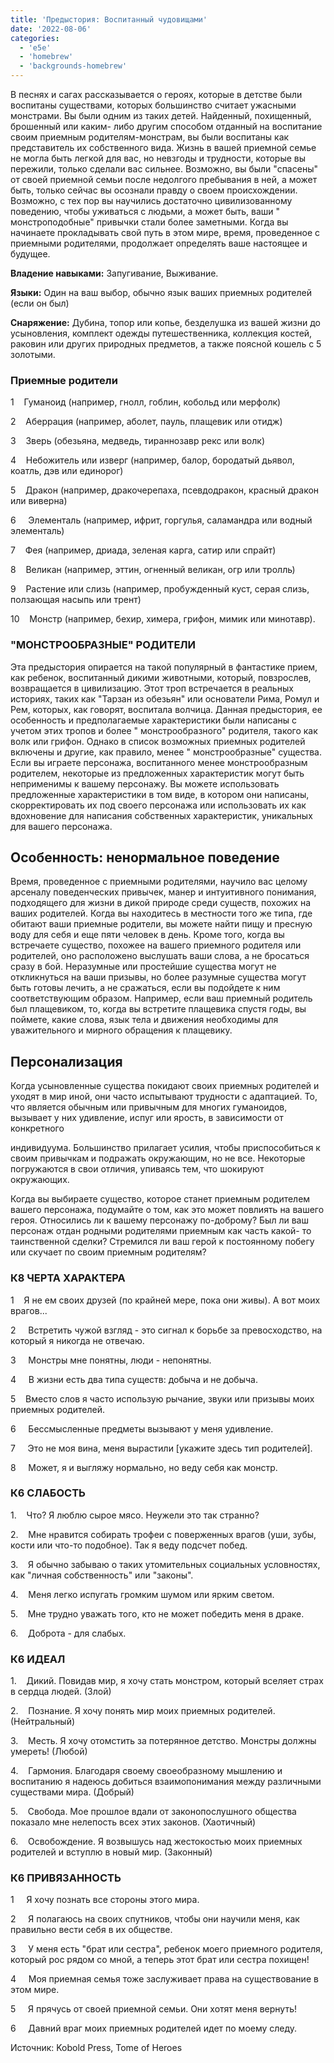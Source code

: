 ```yaml
---
title: 'Предыстория: Воспитанный чудовищами'
date: '2022-08-06'
categories:
  - 'e5e'
  - 'homebrew'
  - 'backgrounds-homebrew'
---
```


В песнях и сагах рассказывается о героях, которые в детстве были воспитаны существами, которых большинство считает ужасными монстрами. Вы были одним из таких детей. Найденный, похищенный, брошенный или каким- либо другим способом отданный на воспитание своим приемным родителям-монстрам, вы были воспитаны как представитель их собственного вида. Жизнь в вашей приемной семье не могла быть легкой для вас, но невзгоды и трудности, которые вы пережили, только сделали вас сильнее. Возможно, вы были "спасены" от своей приемной семьи после недолгого пребывания в ней, а может быть, только сейчас вы осознали правду о своем происхождении. Возможно, с тех пор вы научились достаточно цивилизованному поведению, чтобы уживаться с людьми, а может быть, ваши " монстроподобные" привычки стали более заметными. Когда вы начинаете прокладывать свой путь в этом мире, время, проведенное с приемными родителями, продолжает определять ваше настоящее и будущее.

**Владение навыками:** Запугивание, Выживание.

**Языки:** Один на ваш выбор, обычно язык ваших приемных родителей (если он был)

**Снаряжение:** Дубина, топор или копье, безделушка из вашей жизни до усыновления, комплект одежды путешественника, коллекция костей, раковин или других природных предметов, а также поясной кошель с 5 золотыми.

### Приемные родители

1    Гуманоид (например, гнолл, гоблин, кобольд или мерфолк)

2    Аберрация (например, аболет, пауль, плащевик или отидж)

3    Зверь (обезьяна, медведь, тираннозавр рекс или волк)

4    Небожитель или изверг (например, балор, бородатый дьявол, коатль, дэв или единорог)

5    Дракон (например, дракочерепаха, псевдодракон, красный дракон или виверна)

6     Элементаль (например, ифрит, горгулья, саламандра или водный элементаль)

7    Фея (например, дриада, зеленая карга, сатир или спрайт)

8    Великан (например, эттин, огненный великан, огр или тролль)

9    Растение или слизь (например, пробужденный куст, серая слизь, ползающая насыпь или трент)

10    Монстр (например, бехир, химера, грифон, мимик или минотавр).

### "МОНСТРООБРАЗНЫЕ" РОДИТЕЛИ

Эта предыстория опирается на такой популярный в фантастике прием, как ребенок, воспитанный дикими животными, который, повзрослев, возвращается в цивилизацию. Этот троп встречается в реальных историях, таких как "Тарзан из обезьян" или основатели Рима, Ромул и Рем, которых, как говорят, воспитала волчица. Данная предыстория, ее особенность и предполагаемые характеристики были написаны с учетом этих тропов и более " монстрообразного" родителя, такого как волк или грифон. Однако в список возможных приемных родителей включены и другие, как правило, менее " монстрообразные" существа. Если вы играете персонажа, воспитанного менее монстрообразным родителем, некоторые из предложенных характеристик могут быть неприменимы к вашему персонажу. Вы можете использовать предложенные характеристики в том виде, в котором они написаны, скорректировать их под своего персонажа или использовать их как вдохновение для написания собственных характеристик, уникальных для вашего персонажа.

## Особенность: ненормальное поведение

Время, проведенное с приемными родителями, научило вас целому арсеналу поведенческих привычек, манер и интуитивного понимания, подходящего для жизни в дикой природе среди существ, похожих на ваших родителей. Когда вы находитесь в местности того же типа, где обитают ваши приемные родители, вы можете найти пищу и пресную воду для себя и еще пяти человек в день. Кроме того, когда вы встречаете существо, похожее на вашего приемного родителя или родителей, оно расположено выслушать ваши слова, а не бросаться сразу в бой. Неразумные или простейшие существа могут не откликнуться на ваши призывы, но более разумные существа могут быть готовы лечить, а не сражаться, если вы подойдете к ним соответствующим образом. Например, если ваш приемный родитель был плащевиком, то, когда вы встретите плащевика спустя годы, вы поймете, какие слова, язык тела и движения необходимы для уважительного и мирного обращения к плащевику.

## Персонализация

Когда усыновленные существа покидают своих приемных родителей и уходят в мир иной, они часто испытывают трудности с адаптацией. То, что является обычным или привычным для многих гуманоидов, вызывает у них удивление, испуг или ярость, в зависимости от конкретного

индивидуума. Большинство прилагает усилия, чтобы приспособиться к своим привычкам и подражать окружающим, но не все. Некоторые погружаются в свои отличия, упиваясь тем, что шокируют окружающих.

Когда вы выбираете существо, которое станет приемным родителем вашего персонажа, подумайте о том, как это может повлиять на вашего героя. Относились ли к вашему персонажу по-доброму? Был ли ваш персонаж отдан родными родителями приемным как часть какой- то таинственной сделки? Стремился ли ваш герой к постоянному побегу или скучает по своим приемным родителям?

### К8 ЧЕРТА ХАРАКТЕРА

1    Я не ем своих друзей (по крайней мере, пока они живы). А вот моих врагов...

2     Встретить чужой взгляд - это сигнал к борьбе за превосходство, на который я никогда не отвечаю.

3     Монстры мне понятны, люди - непонятны.

4     В жизни есть два типа существ: добыча и не добыча.

5    Вместо слов я часто использую рычание, звуки или призывы моих приемных родителей.

6     Бессмысленные предметы вызывают у меня удивление.

7     Это не моя вина, меня вырастили \[укажите здесь тип родителей\].

8     Может, я и выгляжу нормально, но веду себя как монстр.

### К6 СЛАБОСТЬ

1.    Что? Я люблю сырое мясо. Неужели это так странно?

2.    Мне нравится собирать трофеи с поверженных врагов (уши, зубы, кости или что-то подобное). Так я веду подсчет побед.

3.    Я обычно забываю о таких утомительных социальных условностях, как "личная собственность" или "законы".

4.    Меня легко испугать громким шумом или ярким светом.

5.    Мне трудно уважать того, кто не может победить меня в драке.

6.    Доброта - для слабых.

### К6 ИДЕАЛ

1.    Дикий. Повидав мир, я хочу стать монстром, который вселяет страх в сердца людей. (Злой)

2.    Познание. Я хочу понять мир моих приемных родителей. (Нейтральный)

3.    Месть. Я хочу отомстить за потерянное детство. Монстры должны умереть! (Любой)

4.    Гармония. Благодаря своему своеобразному мышлению и воспитанию я надеюсь добиться взаимопонимания между различными существами мира. (Добрый)

5.    Свобода. Мое прошлое вдали от законопослушного общества показало мне нелепость всех этих законов. (Хаотичный)

6.    Освобождение. Я возвышусь над жестокостью моих приемных родителей и вступлю в новый мир. (Законный)

### К6 ПРИВЯЗАННОСТЬ

1     Я хочу познать все стороны этого мира.

2     Я полагаюсь на своих спутников, чтобы они научили меня, как правильно вести себя в их обществе.

3     У меня есть "брат или сестра", ребенок моего приемного родителя, который рос рядом со мной, а теперь этот брат или сестра похищен!

4     Моя приемная семья тоже заслуживает права на существование в этом мире.

5     Я прячусь от своей приемной семьи. Они хотят меня вернуть!

6     Давний враг моих приемных родителей идет по моему следу.

Источник: Kobold Press, Tome of Heroes
